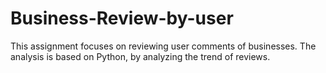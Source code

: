 # Business-Review-by-user
This assignment focuses on reviewing user comments of businesses. The analysis is based on Python, by analyzing the trend of reviews.
